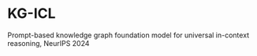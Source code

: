# KG-ICL
Prompt-based knowledge graph foundation model for universal in-context reasoning, NeurIPS 2024

